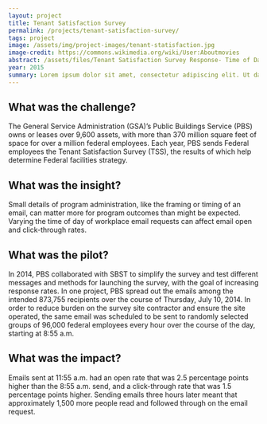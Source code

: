 ```yaml
---
layout: project
title: Tenant Satisfaction Survey
permalink: /projects/tenant-satisfaction-survey/
tags: project
image: /assets/img/project-images/tenant-statisfaction.jpg
image-credit: https://commons.wikimedia.org/wiki/User:Aboutmovies
abstract: /assets/files/Tenant Satisfaction Survey Response- Time of Day.pdf
year: 2015
summary: Lorem ipsum dolor sit amet, consectetur adipiscing elit. Ut dapibus nisl vitae libero pulvinar tempor.
---
```

## What was the challenge?

The General Service Administration (GSA)’s Public Buildings Service (PBS) owns or leases over 9,600 assets, with more than 370 million square feet of space for over a million federal employees. Each year, PBS sends Federal employees the Tenant Satisfaction Survey (TSS), the results of which help determine Federal facilities strategy.

## What was the insight?

Small details of program administration, like the framing or timing of an email, can matter more for program outcomes than might be expected. Varying the time of day of workplace email requests can affect email open and click-through rates.

## What was the pilot?

In 2014, PBS collaborated with SBST to simplify the survey and test different messages and methods for launching the survey, with the goal of increasing response rates. In one project, PBS spread out the emails among the intended 873,755 recipients over the course of Thursday, July 10, 2014. In order to reduce burden on the survey site contractor and ensure the site operated, the same email was scheduled to be sent to randomly selected groups of 96,000 federal employees every hour over the course of the day, starting at 8:55 a.m.

## What was the impact?

Emails sent at 11:55 a.m. had an open rate that was 2.5 percentage points higher than the 8:55 a.m. send, and a click-through rate that was 1.5 percentage points higher. Sending emails three hours later meant that approximately 1,500 more people read and followed through on the email request.
